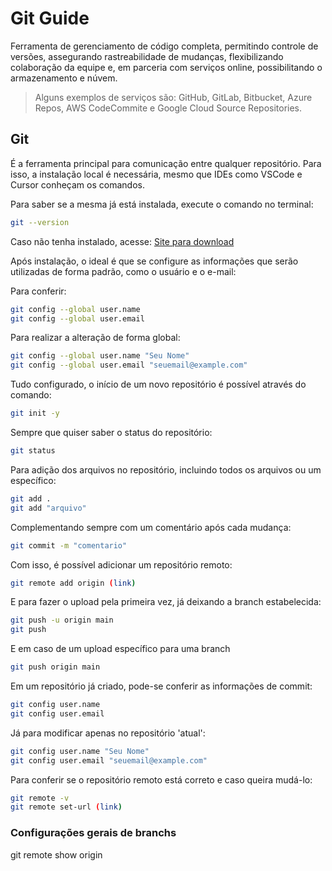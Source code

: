 # Git Guide

Ferramenta de gerenciamento de código completa, permitindo controle de versões, assegurando rastreabilidade de mudanças, flexibilizando colaboração da equipe e, em parceria com serviços online, possibilitando o armazenamento e núvem.

> Alguns exemplos de serviços são:
> GitHub, GitLab, Bitbucket, Azure Repos, AWS CodeCommite e Google Cloud Source Repositories.

## Git

É a ferramenta principal para comunicação entre qualquer repositório. Para isso, a instalação local é necessária, mesmo que IDEs como VSCode e Cursor conheçam os comandos.

Para saber se a mesma já está instalada, execute o comando no terminal:
```sh
git --version
```

Caso não tenha instalado, acesse:
[Site para download]

Após instalação, o ideal é que se configure as informações que serão utilizadas de forma padrão, como o usuário e o e-mail:

Para conferir:

```sh
git config --global user.name
git config --global user.email
```

Para realizar a alteração de forma global:

```sh
git config --global user.name "Seu Nome"
git config --global user.email "seuemail@example.com"
```

Tudo configurado, o início de um novo repositório é possível através do comando:

```sh
git init -y
```

Sempre que quiser saber o status do repositório:

```sh
git status
```

Para adição dos arquivos no repositório, incluindo todos os arquivos ou um específico:

```sh
git add .
git add "arquivo"
```

Complementando sempre com um comentário após cada mudança:

```sh
git commit -m "comentario"
```

Com isso, é possível adicionar um repositório remoto:

```sh
git remote add origin (link)
```

E para fazer o upload pela primeira vez, já deixando a branch estabelecida:

```sh
git push -u origin main
git push
```

E em caso de um upload específico para uma branch

```sh
git push origin main
```

Em um repositório já criado, pode-se conferir as informações de commit:

```sh
git config user.name
git config user.email
```

Já para modificar apenas no repositório 'atual':

```sh
git config user.name "Seu Nome"
git config user.email "seuemail@example.com"
```

Para conferir se o repositório remoto está correto e caso queira mudá-lo:

```sh
git remote -v
git remote set-url (link)
```
### Configurações gerais de branchs
git remote show origin

[//]: #
[Site para download]: <https://git-scm.com/>